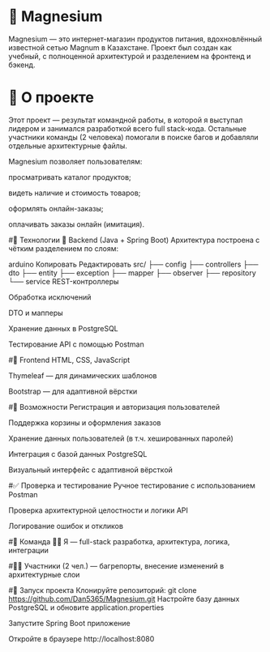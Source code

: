 # 🛒 Magnesium
Magnesium — это интернет-магазин продуктов питания, вдохновлённый известной сетью Magnum в Казахстане. Проект был создан как учебный, с полноценной архитектурой и разделением на фронтенд и бэкенд.

# 📌 О проекте
Этот проект — результат командной работы, в которой я выступал лидером и занимался разработкой всего full stack-кода. Остальные участники команды (2 человека) помогали в поиске багов и добавляли отдельные архитектурные файлы.

Magnesium позволяет пользователям:

просматривать каталог продуктов;

видеть наличие и стоимость товаров;

оформлять онлайн-заказы;

оплачивать заказы онлайн (имитация).

#🧠 Технологии
🔧 Backend (Java + Spring Boot)
Архитектура построена с чётким разделением по слоям:

arduino
Копировать
Редактировать
src/
├── config
├── controllers
├── dto
├── entity
├── exception
├── mapper
├── observer
├── repository
└── service
REST-контроллеры

Обработка исключений

DTO и мапперы

Хранение данных в PostgreSQL

Тестирование API с помощью Postman

#🎨 Frontend
HTML, CSS, JavaScript

Thymeleaf — для динамических шаблонов

Bootstrap — для адаптивной вёрстки

#💼 Возможности
Регистрация и авторизация пользователей

Поддержка корзины и оформления заказов

Хранение данных пользователей (в т.ч. хешированных паролей)

Интеграция с базой данных PostgreSQL

Визуальный интерфейс с адаптивной вёрсткой

#✅ Проверка и тестирование
Ручное тестирование с использованием Postman

Проверка архитектурной целостности и логики API

Логирование ошибок и откликов

#👥 Команда
👨‍💻 Я — full-stack разработка, архитектура, логика, интеграции

#👨‍🔧 Участники (2 чел.) — багрепорты, внесение изменений в архитектурные слои

#🚀 Запуск проекта
Клонируйте репозиторий:
git clone https://github.com/Dan5365/Magnesium.git
Настройте базу данных PostgreSQL и обновите application.properties

Запустите Spring Boot приложение

Откройте в браузере http://localhost:8080

